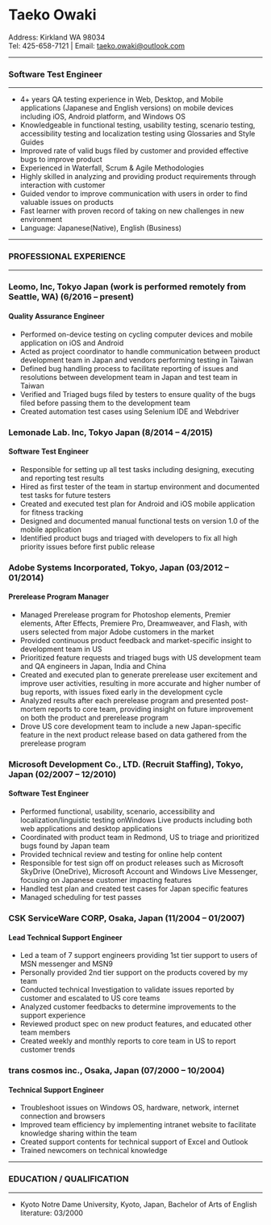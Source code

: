# Taeko Owaki  
Address: Kirkland WA 98034  
Tel: 425-658-7121 | Email: [taeko.owaki@outlook.com]()

---------------
### Software Test Engineer
---------------
   - 4+ years QA testing experience in Web, Desktop, and Mobile applications (Japanese and English versions) on mobile devices including iOS, Android platform, and Windows OS
   - Knowledgeable in functional testing, usability testing, scenario testing, accessibility testing and localization testing using Glossaries and Style Guides
   - Improved rate of valid bugs filed by customer and provided effective bugs to improve product
   - Experienced in Waterfall, Scrum & Agile Methodologies
   - Highly skilled in analyzing and providing product requirements through interaction with customer
   - Guided vendor to improve communication with users in order to find valuable issues on products
   - Fast learner with proven record of taking on new challenges in new environment
   - Language: Japanese(Native), English (Business)
 
---
### PROFESSIONAL EXPERIENCE
---
### Leomo, Inc, Tokyo Japan (work is performed remotely from Seattle, WA) (6/2016 – present)  
#### Quality Assurance Engineer  
  - Performed on-device testing on cycling computer devices and mobile application on iOS and Android
  - Acted as project coordinator to handle communication between product development team in Japan and vendors performing testing in Taiwan
  - Defined bug handling process to facilitate reporting of issues and resolutions between development team in Japan and test team in Taiwan
  - Verified and Triaged bugs filed by testers to ensure quality of the bugs filed before passing them to the development team
  - Created automation test cases using Selenium IDE and Webdriver

### Lemonade Lab. Inc, Tokyo Japan (8/2014 – 4/2015)
#### Software Test Engineer
  - Responsible for setting up all test tasks including designing, executing and reporting test results
  - Hired as first tester of the team in startup environment and documented test tasks for future testers
  - Created and executed test plan for Android and iOS mobile application for fitness tracking
  - Designed and documented manual functional tests on version 1.0 of the mobile application
  - Identified product bugs and triaged with developers to fix all high priority issues before first public release
 
### Adobe Systems Incorporated, Tokyo, Japan (03/2012 – 01/2014)
#### Prerelease Program Manager
   - Managed Prerelease program for Photoshop elements, Premier elements, After Effects, Premiere Pro, Dreamweaver, and Flash, with users selected from major Adobe customers in the market
   - Provided continuous product feedback and market-specific insight to development team in US
   - Prioritized feature requests and triaged bugs with US development team and QA engineers in Japan, India and China
   - Created and executed plan to generate prerelease user excitement and improve user activities, resulting in more accurate and higher number of bug reports, with issues fixed early in the development cycle
   - Analyzed results after each prerelease program and presented post-mortem reports to core team, providing insight on future improvement on both the product and prerelease program
   - Drove US core development team to include a new Japan-specific feature in the next product release based on data gathered from the prerelease program
  
### Microsoft Development Co., LTD. (Recruit Staffing), Tokyo, Japan (02/2007 – 12/2010)
#### Software Test Engineer

   - Performed functional, usability, scenario, accessibility and localization/linguistic testing onWindows Live products including both web applications and desktop applications
   - Coordinated with product team in Redmond, US to triage and prioritized bugs found by Japan team
   - Provided technical review and testing for online help content
   - Responsible for test sign off on product releases such as Microsoft SkyDrive (OneDrive), Microsoft Account and Windows Live Messenger, focusing on Japanese customer impacting features
   - Handled test plan and created test cases for Japan specific features
   - Managed scheduling for test passes

### CSK ServiceWare CORP, Osaka, Japan (11/2004 – 01/2007)
#### Lead Technical Support Engineer
   - Led a team of 7 support engineers providing 1st tier support to users of MSN messenger and MSN9
   - Personally provided 2nd tier support on the products covered by my team
   - Conducted technical Investigation to validate issues reported by customer and escalated to US core teams
   - Analyzed customer feedbacks to determine improvements to the support experience
   - Reviewed product spec on new product features, and educated other team members
   - Created weekly and monthly reports to core team in US to report customer trends

### trans cosmos inc., Osaka, Japan (07/2000 – 10/2004)
#### Technical Support Engineer
   - Troubleshoot issues on Windows OS, hardware, network, internet connection and browsers
   - Improved team efficiency by implementing intranet website to facilitate knowledge sharing within the team
   - Created support contents for technical support of Excel and Outlook
   - Trained newcomers on technical knowledge

----
### EDUCATION / QUALIFICATION
----
   - Kyoto Notre Dame University, Kyoto, Japan, Bachelor of Arts of English literature: 03/2000















